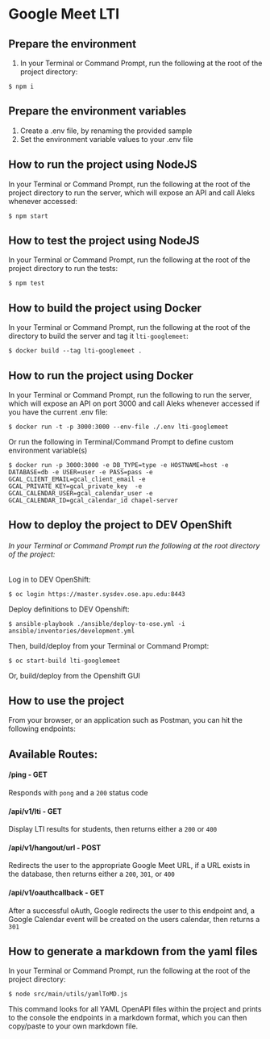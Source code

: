 # Google Meet LTI

## Prepare the environment

1. In your Terminal or Command Prompt, run the following at the root of the project directory:

```
$ npm i
```

## Prepare the environment variables

1. Create a .env file, by renaming the provided sample
2. Set the environment variable values to your .env file

## How to run the project using NodeJS

In your Terminal or Command Prompt, run the following at the root of the
project directory to run the server, which will expose an API and call Aleks
whenever accessed:

```
$ npm start
```

## How to test the project using NodeJS

In your Terminal or Command Prompt, run the following at the root of the
project directory to run the tests:

```
$ npm test
```

## How to build the project using Docker

In your Terminal or Command Prompt, run the following at the root of the
directory to build the server and tag it `lti-googlemeet`:

```
$ docker build --tag lti-googlemeet .
```

## How to run the project using Docker

In your Terminal or Command Prompt, run the following to run the server, which will expose an API on port 3000 and call Aleks whenever accessed if you have the current .env file:

```
$ docker run -t -p 3000:3000 --env-file ./.env lti-googlemeet
```

Or run the following in Terminal/Command Prompt to define custom environment
variable(s)

```
$ docker run -p 3000:3000 -e DB_TYPE=type -e HOSTNAME=host -e DATABASE=db -e USER=user -e PASS=pass -e GCAL_CLIENT_EMAIL=gcal_client_email -e GCAL_PRIVATE_KEY=gcal_private_key  -e GCAL_CALENDAR_USER=gcal_calendar_user -e GCAL_CALENDAR_ID=gcal_calendar_id chapel-server
```

## How to deploy the project to DEV OpenShift

###### In your Terminal or Command Prompt run the following at the root directory of the project:

Log in to DEV OpenShift:

```
$ oc login https://master.sysdev.ose.apu.edu:8443
```

Deploy definitions to DEV Openshift:

```
$ ansible-playbook ./ansible/deploy-to-ose.yml -i ansible/inventories/development.yml
```

Then, build/deploy from your Terminal or Command Prompt:

```
$ oc start-build lti-googlemeet
```

Or, build/deploy from the Openshift GUI

## How to use the project

From your browser, or an application such as Postman, you can hit the following endpoints:

## Available Routes:

#### /ping - GET

Responds with `pong` and a `200` status code

#### /api/v1/lti - GET

Display LTI results for students, then returns
either a `200` or `400`

#### /api/v1/hangout/url - POST

Redirects the user to the appropriate Google Meet URL, if a URL exists in the database, then returns either a `200`, `301`, or `400`

#### /api/v1/oauthcallback - GET

After a successful oAuth, Google redirects the user to this endpoint and, a Google Calendar event will be created on the users calendar, then returns a `301`

## How to generate a markdown from the yaml files

In your Terminal or Command Prompt, run the following at the root of the project directory:

```
$ node src/main/utils/yamlToMD.js
```

This command looks for all YAML OpenAPI files within the project and prints to the console the endpoints in a markdown format, which you can then copy/paste to your own markdown file.
